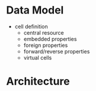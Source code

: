 ---
---

# Data Model

- cell definition
    - central resource
    - embedded properties
    - foreign properties
    - forward/reverse properties
    - virtual cells

# Architecture
